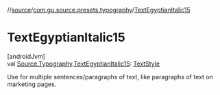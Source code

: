 //[source](../../index.md)/[com.gu.source.presets.typography](index.md)/[TextEgyptianItalic15](-text-egyptian-italic15.md)

# TextEgyptianItalic15

[androidJvm]\
val [Source.Typography](../com.gu.source/-source/-typography/index.md).[TextEgyptianItalic15](-text-egyptian-italic15.md): [TextStyle](https://developer.android.com/reference/kotlin/androidx/compose/ui/text/TextStyle.html)

Use for multiple sentences/paragraphs of text, like paragraphs of text on marketing pages.
